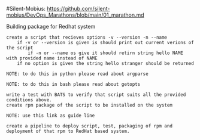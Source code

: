 #Silent-Mobius: https://github.com/silent-mobius/DevOps_Marathons/blob/main/01_marathon.md

Building package for Redhat system

    create a script that recieves options -v --version -n --name
        if -v or --version is given is should print out current verions of the script
            if -n or --name os give it should retirn string hello NAME with provided name instead of NAME
        if no option is given the string hello stranger should be returned

    NOTE: to do this in python please read about argparse

    NOTE: to do this in bash please read about getopts

    write a test with BATS to verify that script suits all the provided conditions above.
    create rpm package of the script to be installed on the system

    NOTE: use this link as guide line

    create a pipeline to deploy script, test, packaging of rpm and deployment of that rpm to RedHat based system.


